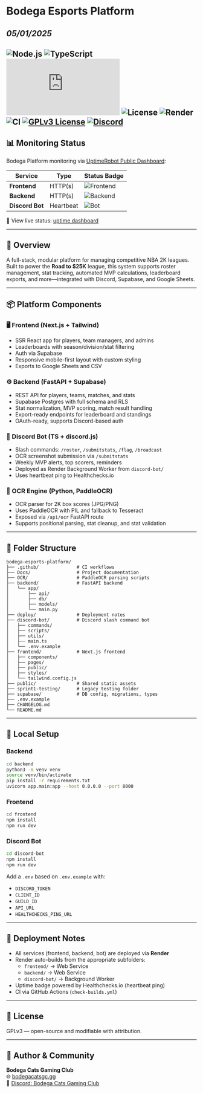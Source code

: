 # Bodega Esports Platform  

_05/01/2025_
---

![Node.js](https://img.shields.io/badge/node-18.x-blue?logo=node.js)
![TypeScript](https://img.shields.io/badge/type-checked-blue?logo=typescript)
![Discord.js](https://img.shields.io/npm/v/discord.js?label=discord.js&color=blueviolet)
![License](https://img.shields.io/github/license/wersplat/bodega-esports-platform)
![Render](https://img.shields.io/badge/deployed-on%20render-3c4dff?logo=render)
![CI](https://github.com/wersplat/bodega-esports-platform/actions/workflows/ci.yml/badge.svg?branch=react)
[![GPLv3 License](https://img.shields.io/badge/license-GPLv3-blue.svg)](LICENSE)
[![Discord](https://img.shields.io/discord/854734760877752330?label=Discord&logo=discord)](https://discord.gg/bodegacatsgc)
---

## 📊 Monitoring Status

Bodega Platform monitoring via [UptimeRobot Public Dashboard](https://stats.uptimerobot.com/d061trTIVy):

| Service         | Type        | Status Badge                                                                 |
|------------------|-------------|------------------------------------------------------------------------------|
| **Frontend**     | HTTP(s)     | ![Frontend](https://img.shields.io/uptimerobot/status/m800447789-74d2d86574933346aaa3b6cc0?label=dashboard%20uptime) |
| **Backend**      | HTTP(s)     | ![Backend](https://img.shields.io/uptimerobot/status/m800447858-35b48c2610c0c12087ce60fb?label=api%20uptime) |
| **Discord Bot**  | Heartbeat   | ![Bot](https://img.shields.io/uptimerobot/status/m800447867-6863cbd32f0761f2e5b3b358?label=bot%20uptime) |

🔗 View live status: [uptime dashboard](https://stats.uptimerobot.com/d061trTIVy)

---

## 🎯 Overview

A full-stack, modular platform for managing competitive NBA 2K leagues.  
Built to power the **Road to $25K** league, this system supports roster management, stat tracking, automated MVP calculations, leaderboard exports, and more—integrated with Discord, Supabase, and Google Sheets.

---

## 📦 Platform Components

### 🖥️ Frontend (Next.js + Tailwind)

- SSR React app for players, team managers, and admins
- Leaderboards with season/division/stat filtering
- Auth via Supabase
- Responsive mobile-first layout with custom styling
- Exports to Google Sheets and CSV

### ⚙️ Backend (FastAPI + Supabase)

- REST API for players, teams, matches, and stats
- Supabase Postgres with full schema and RLS
- Stat normalization, MVP scoring, match result handling
- Export-ready endpoints for leaderboard and standings
- OAuth-ready, supports Discord-based auth

### 🤖 Discord Bot (TS + discord.js)

- Slash commands: `/roster`, `/submitstats`, `/flag`, `/broadcast`
- OCR screenshot submission via `/submitstats`
- Weekly MVP alerts, top scorers, reminders
- Deployed as Render Background Worker from `discord-bot/`
- Uses heartbeat ping to Healthchecks.io

### 🧠 OCR Engine (Python, PaddleOCR)

- OCR parser for 2K box scores (JPG/PNG)
- Uses PaddleOCR with PIL and fallback to Tesseract
- Exposed via `/api/ocr` FastAPI route
- Supports positional parsing, stat cleanup, and stat validation

---

## 📁 Folder Structure

```text
bodega-esports-platform/
├── .github/              # CI workflows
├── Docs/                 # Project documentation
├── OCR/                  # PaddleOCR parsing scripts
├── backend/              # FastAPI backend
│   └── app/
│       ├── api/
│       ├── db/
│       ├── models/
│       └── main.py
├── deploy/               # Deployment notes
├── discord-bot/          # Discord slash command bot
│   ├── commands/
│   ├── scripts/
│   ├── utils/
│   ├── main.ts
│   └── .env.example
├── frontend/             # Next.js frontend
│   ├── components/
│   ├── pages/
│   ├── public/
│   ├── styles/
│   └── tailwind.config.js
├── public/               # Shared static assets
├── sprint1-testing/      # Legacy testing folder
├── supabase/             # DB config, migrations, types
├── .env.example
├── CHANGELOG.md
└── README.md
```

---

## 🧪 Local Setup

### Backend

```bash
cd backend
python3 -m venv venv
source venv/bin/activate
pip install -r requirements.txt
uvicorn app.main:app --host 0.0.0.0 --port 8000
```

### Frontend

```bash
cd frontend
npm install
npm run dev
```

### Discord Bot

```bash
cd discord-bot
npm install
npm run dev
```

Add a `.env` based on `.env.example` with:

- `DISCORD_TOKEN`
- `CLIENT_ID`
- `GUILD_ID`
- `API_URL`
- `HEALTHCHECKS_PING_URL`

---

## 🚀 Deployment Notes

- All services (frontend, backend, bot) are deployed via **Render**
- Render auto-builds from the appropriate subfolders:
  - `frontend/` → Web Service
  - `backend/` → Web Service
  - `discord-bot/` → Background Worker
- Uptime badge powered by Healthchecks.io (heartbeat ping)
- CI via GitHub Actions (`check-builds.yml`)

---

## 📄 License

GPLv3 — open-source and modifiable with attribution.

---

## 👤 Author & Community

**Bodega Cats Gaming Club**  
🌐 [bodegacatsgc.gg](https://bodegacatsgc.gg)  
💬 [Discord: Bodega Cats Gaming Club](https://discord.gg/bodegacatsgc)
